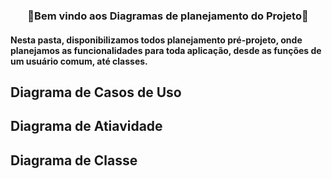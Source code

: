  <h3 align="center">💭Bem vindo aos Diagramas de planejamento do Projeto💭</h3>

#### Nesta pasta, disponibilizamos todos planejamento pré-projeto, onde planejamos as funcionalidades para toda aplicação, desde as funções de um usuário comum, até classes.

## Diagrama de Casos de Uso

## Diagrama de Atiavidade

## Diagrama de Classe
